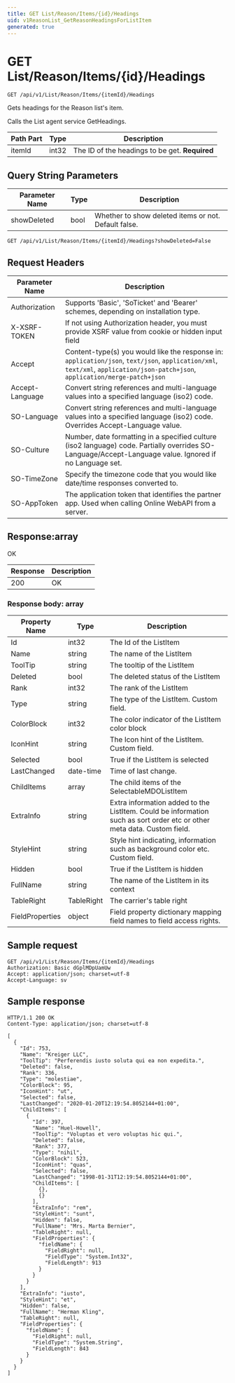 ```yaml
---
title: GET List/Reason/Items/{id}/Headings
uid: v1ReasonList_GetReasonHeadingsForListItem
generated: true
---
```


# GET List/Reason/Items/{id}/Headings

```http
GET /api/v1/List/Reason/Items/{itemId}/Headings
```

Gets headings for the Reason list's item.


Calls the List agent service GetHeadings.





| Path Part | Type | Description |
|-----------|------|-------------|
| itemId | int32 | The ID of the headings to be get. **Required** |


## Query String Parameters

| Parameter Name | Type |  Description |
|----------------|------|--------------|
| showDeleted | bool |  Whether to show deleted items or not. Default false. |

```http
GET /api/v1/List/Reason/Items/{itemId}/Headings?showDeleted=False
```


## Request Headers

| Parameter Name | Description |
|----------------|-------------|
| Authorization  | Supports 'Basic', 'SoTicket' and 'Bearer' schemes, depending on installation type. |
| X-XSRF-TOKEN   | If not using Authorization header, you must provide XSRF value from cookie or hidden input field |
| Accept         | Content-type(s) you would like the response in: `application/json`, `text/json`, `application/xml`, `text/xml`, `application/json-patch+json`, `application/merge-patch+json` |
| Accept-Language | Convert string references and multi-language values into a specified language (iso2) code. |
| SO-Language | Convert string references and multi-language values into a specified language (iso2) code. Overrides Accept-Language value. |
| SO-Culture | Number, date formatting in a specified culture (iso2 language) code. Partially overrides SO-Language/Accept-Language value. Ignored if no Language set. |
| SO-TimeZone | Specify the timezone code that you would like date/time responses converted to. |
| SO-AppToken | The application token that identifies the partner app. Used when calling Online WebAPI from a server. |


## Response:array

OK

| Response | Description |
|----------------|-------------|
| 200 | OK |

### Response body: array

| Property Name | Type |  Description |
|----------------|------|--------------|
| Id | int32 | The Id of the ListItem |
| Name | string | The name of the ListItem |
| ToolTip | string | The tooltip of the ListItem |
| Deleted | bool | The deleted status of the ListItem |
| Rank | int32 | The rank of the ListItem |
| Type | string | The type of the ListItem. Custom field. |
| ColorBlock | int32 | The color indicator of the ListItem color block |
| IconHint | string | The Icon hint of the ListItem. Custom field. |
| Selected | bool | True if the ListItem is selected |
| LastChanged | date-time | Time of last change. |
| ChildItems | array | The child items of the SelectableMDOListItem |
| ExtraInfo | string | Extra information added to the ListItem. Could be information such as sort order etc or other meta data. Custom field. |
| StyleHint | string | Style hint indicating, information such as background color etc. Custom field. |
| Hidden | bool | True if the ListItem is hidden |
| FullName | string | The name of the ListItem in its context |
| TableRight | TableRight | The carrier's table right |
| FieldProperties | object | Field property dictionary mapping field names to field access rights. |

## Sample request

```http!
GET /api/v1/List/Reason/Items/{itemId}/Headings
Authorization: Basic dGplMDpUamUw
Accept: application/json; charset=utf-8
Accept-Language: sv
```

## Sample response

```http_
HTTP/1.1 200 OK
Content-Type: application/json; charset=utf-8

[
  {
    "Id": 753,
    "Name": "Kreiger LLC",
    "ToolTip": "Perferendis iusto soluta qui ea non expedita.",
    "Deleted": false,
    "Rank": 336,
    "Type": "molestiae",
    "ColorBlock": 95,
    "IconHint": "ut",
    "Selected": false,
    "LastChanged": "2020-01-20T12:19:54.8052144+01:00",
    "ChildItems": [
      {
        "Id": 397,
        "Name": "Huel-Howell",
        "ToolTip": "Voluptas et vero voluptas hic qui.",
        "Deleted": false,
        "Rank": 377,
        "Type": "nihil",
        "ColorBlock": 523,
        "IconHint": "quas",
        "Selected": false,
        "LastChanged": "1998-01-31T12:19:54.8052144+01:00",
        "ChildItems": [
          {},
          {}
        ],
        "ExtraInfo": "rem",
        "StyleHint": "sunt",
        "Hidden": false,
        "FullName": "Mrs. Marta Bernier",
        "TableRight": null,
        "FieldProperties": {
          "fieldName": {
            "FieldRight": null,
            "FieldType": "System.Int32",
            "FieldLength": 913
          }
        }
      }
    ],
    "ExtraInfo": "iusto",
    "StyleHint": "et",
    "Hidden": false,
    "FullName": "Herman Kling",
    "TableRight": null,
    "FieldProperties": {
      "fieldName": {
        "FieldRight": null,
        "FieldType": "System.String",
        "FieldLength": 843
      }
    }
  }
]
```